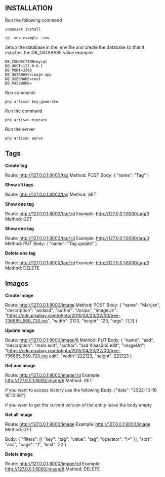 
## INSTALLATION

Run the following command 
```
composer install
```

```
cp .env.example .env
```

Setup the database in the .env file and create the database so that it matches the DB_DATABASE value
example:
```
DB_CONNECTION=mysql
DB_HOST=127.0.0.1
DB_PORT=3306
DB_DATABASE=image-app
DB_USERNAME=root
DB_PASSWORD=
```

Run command:
```
php artisan key:generate
```

Run the command 
```
php artisan migrate
```

Run the server 
```
php artisan serve
```

## Tags

**Create tag**

Route: http://127.0.0.1:8000/tag
Method: POST
Body: {
    "name": "Tag"
}

**Show all tags**

Route: http://127.0.0.1:8000/tag
Method: GET

**Show one tag**

Route: http://127.0.0.1:8000/tag/:id
Example: http://127.0.0.1:8000/tag/3
Method: GET

**Show one tag**

Route: http://127.0.0.1:8000/tag/:id
Example: http://127.0.0.1:8000/tag/3
Method: PUT
Body: {
    "name": "Tag update"
}

**Delete one tag**

Route: http://127.0.0.1:8000/tag/:id
Example: http://127.0.0.1:8000/tag/3
Method: DELETE


## Images

**Create image**

Route: http://127.0.0.1:8000/image
Method: POST
Body: {
    "name": "Marijan",
    "description": "asdasd",
    "author": "Josipa",
    "imageUrl": "https://cdn.pixabay.com/photo/2015/04/23/22/00/tree-736885_960_720.jpg",
    "width": 2123,
    "height": 123,
    "tags": [1,3]
}

**Update image**

Route: http://127.0.0.1:8000/image/6
Method: PUT
Body: {
    "name": "asd",
    "description": "malo edit",
    "author": "asd Klaasdrić edit",
    "imageUrl": "https://cdn.pixabay.com/photo/2015/04/23/22/00/tree-736885_960_720.jpg edit",
    "width":222123,
    "height": 222123
}

**Get one image**

Route: http://127.0.0.1:8000/image/:id
Example: http://127.0.0.1:8000/image/6
Method: GET

if you want to access history use the following
Body: 
    {"date": "2022-10-16 16:10:56"}

if you want to get the current version of the entity
leave the body empty

**Get all image**

Route: http://127.0.0.1:8000/image
Example: http://127.0.0.1:8000/image
Method: GET

Body:
   {
        "filters": [{
            "key": "tag",
            "value": "tag",
            "operator": "!="
        }],
        "sort": "asc",
        "page": "1",
        "limit": 20
    }

**Delete image**


Route: http://127.0.0.1:8000/image/:id
Example: http://127.0.0.1:8000/image/8
Method: DELETE

